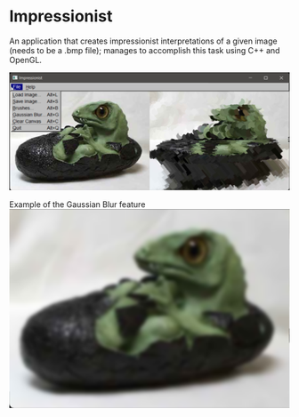# Impressionist
An application that creates impressionist interpretations of a given image (needs to be a .bmp file); manages to accomplish this task using C++ and OpenGL.

<img src="example.png">

Example of the Gaussian Blur feature
<img src="GaussianBlur.png">
